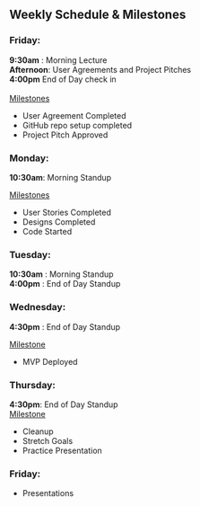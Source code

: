 ## Weekly Schedule & Milestones

### Friday: <br />
**9:30am** : Morning Lecture <br />
**Afternoon**: User Agreements and Project Pitches<br />
**4:00pm** End of Day check in
<br /> <br />
<u>Milestones</u> <br />
  - User Agreement Completed
  - GitHub repo setup completed
  - Project Pitch Approved

### Monday: <br /> 
**10:30am**: Morning Standup <br />

<u>Milestones</u><br />
 - User Stories Completed
 - Designs Completed
 - Code Started

### Tuesday: <br /> 
**10:30am** : Morning Standup <br />
**4:00pm** : End of Day Standup <br />


### Wednesday: <br /> 
**4:30pm** : End of Day Standup

<u> Milestone </u> <br />
- MVP Deployed

### Thursday: <br /> 
**4:30pm**:  End of Day Standup <br />
<u> Milestone </u> <br />
- Cleanup
- Stretch Goals
- Practice Presentation

### Friday: <br /> 
  - Presentations
